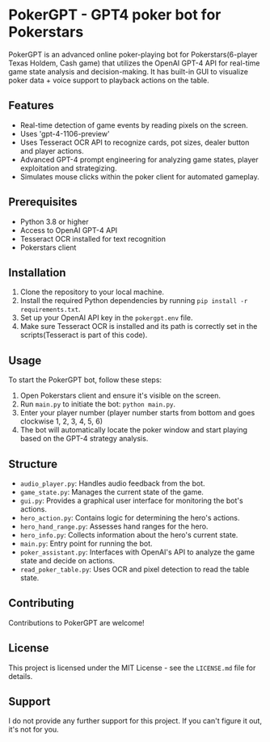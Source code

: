# PokerGPT - GPT4 poker bot for Pokerstars

PokerGPT is an advanced online poker-playing bot for Pokerstars(6-player Texas Holdem, Cash game) that utilizes the OpenAI GPT-4 API for real-time game state analysis and decision-making.
It has built-in GUI to visualize poker data + voice support to playback actions on the table.

## Features

- Real-time detection of game events by reading pixels on the screen.
- Uses 'gpt-4-1106-preview'
- Uses Tesseract OCR API to recognize cards, pot sizes, dealer button and player actions.
- Advanced GPT-4 prompt engineering for analyzing game states, player exploitation and strategizing.
- Simulates mouse clicks within the poker client for automated gameplay.

## Prerequisites

- Python 3.8 or higher
- Access to OpenAI GPT-4 API
- Tesseract OCR installed for text recognition
- Pokerstars client

## Installation

1. Clone the repository to your local machine.
2. Install the required Python dependencies by running `pip install -r requirements.txt`.
3. Set up your OpenAI API key in the `pokergpt.env` file.
4. Make sure Tesseract OCR is installed and its path is correctly set in the scripts(Tesseract is part of this code).

## Usage

To start the PokerGPT bot, follow these steps:

1. Open Pokerstars client and ensure it's visible on the screen.
2. Run `main.py` to initiate the bot: `python main.py`.
3. Enter your player number (player number starts from bottom and goes clockwise 1, 2, 3, 4, 5, 6)
4. The bot will automatically locate the poker window and start playing based on the GPT-4 strategy analysis.

## Structure

- `audio_player.py`: Handles audio feedback from the bot.
- `game_state.py`: Manages the current state of the game.
- `gui.py`: Provides a graphical user interface for monitoring the bot's actions.
- `hero_action.py`: Contains logic for determining the hero's actions.
- `hero_hand_range.py`: Assesses hand ranges for the hero.
- `hero_info.py`: Collects information about the hero's current state.
- `main.py`: Entry point for running the bot.
- `poker_assistant.py`: Interfaces with OpenAI's API to analyze the game state and decide on actions.
- `read_poker_table.py`: Uses OCR and pixel detection to read the table state.

## Contributing

Contributions to PokerGPT are welcome!

## License

This project is licensed under the MIT License - see the `LICENSE.md` file for details.

## Support

I do not provide any further support for this project. If you can't figure it out, it's not for you.
